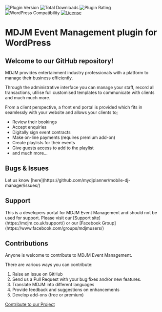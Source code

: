![Plugin Version](https://img.shields.io/wordpress/plugin/v/mobile-dj-manager) ![Total Downloads](https://img.shields.io/wordpress/plugin/dt/mobile-dj-manager) ![Plugin Rating](https://img.shields.io/wordpress/plugin/r/mobile-dj-manager) ![WordPress Compatibility](https://img.shields.io/wordpress/v/mobile-dj-manager) [![License](https://img.shields.io/badge/license-GPL--2.0%2B-green.svg)](https://github.com/mdjm/mobile-dj-manager/blob/master/license.txt)
<h1>MDJM Event Management plugin for WordPress</h1>

<h2>Welcome to our GitHub repository!</h2>

MDJM provides entertainment industry professionals with a platform to manage their business efficiently.

Through the administrative interface you can manage your staff, record all transactions, utilise full customised templates to communicate with clients and much much more.

From a client perspective, a front end portal is provided which fits in seamlessly with your website and allows your clients to;

* Review their bookings
* Accept enquiries
* Digitally sign event contracts
* Make on-line payments (requires premium add-on)
* Create playlists for their events
* Give guests access to add to the playlist
* and much more...

<h2>Bugs & Issues</h2>
Let us know [here](https://github.com/mydjplanner/mobile-dj-manager/issues/)

<h2>Support</h2>
This is a developers portal for MDJM Event Management and should not be used for support. Please visit our [Support site](https://mdjm.co.uk/support/) or our [Facebook Group](https://www.facebook.com/groups/mdjmusers/)

<h2>Contributions</h2>

Anyone is welcome to contribute to MDJM Event Management.

There are various ways you can contribute:

1. Raise an Issue on GitHub
1. Send us a Pull Request with your bug fixes and/or new features.
1. Translate MDJM into different languages
1. Provide feedback and suggestions on enhancements
1. Develop add-ons (free or premium)

[Contribute to our Project](https://mdjm.co.uk/support/get-involved/)
